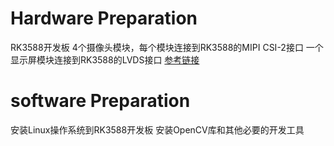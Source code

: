 # Hardware Preparation
RK3588开发板
4个摄像头模块，每个模块连接到RK3588的MIPI CSI-2接口
一个显示屏模块连接到RK3588的LVDS接口
[参考链接](https://wiki.t-firefly.com/zh_CN/ROC-RK3588-PC/index.html)


# software Preparation
安装Linux操作系统到RK3588开发板
安装OpenCV库和其他必要的开发工具
